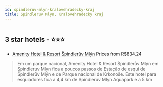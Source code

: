```yaml
---
id: spindleruv-mlyn-kralovehradecky-kraj
title: Spindleruv Mlyn, Kralovehradecky kraj
---
```


<center><img src="https://i.travelapi.com/hotels/38000000/37740000/37738000/37737927/92416e06_z.jpg" alt="" /></center>


##  3 star hotels - ⭐️⭐️⭐️

-    [Amenity Hotel & Resort Špindlerův Mlýn](https://www.hurb.com/br/aud/https://www.hurb.com/br/hotels/spindleruv-mlyn/amenity-hotel-resort-spindleruv-mlyn-HT-CMIH?cmp=18055) Prices from R$834.24
   > Em um parque nacional, Amenity Hotel & Resort Špindlerův Mlýn em Spindleruv Mlyn fica a poucos passos de Estação de esqui de Špindlerův Mlýn e de Parque nacional de Krkonoše.  Este hotel para esquiadores fica a 4,4 km de Spindleruv Mlyn Aquapark e a 5 km 
